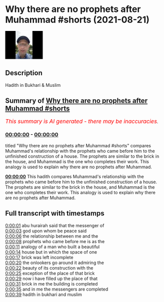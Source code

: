 # Why there are no prophets after Muhammad #shorts (2021-08-21)

![alt Why there are no prophets after Muhammad #shorts](OGKgz3pH5Kg.jpg "Why there are no prophets after Muhammad #shorts")

## Description

Hadith in Bukhari & Muslim

## Summary of [Why there are no prophets after Muhammad #shorts](https://www.youtube.com/watch?v=OGKgz3pH5Kg)


*<span style="color:red; font-size:125%">This summary is AI generated - there may be inaccuracies</span>. [](/)*

### [00:00:00](https://www.youtube.com/watch?v=OGKgz3pH5Kg&t=0) - [00:00:00](https://www.youtube.com/watch?v=OGKgz3pH5Kg&t=0)

 titled "Why there are no prophets after Muhammad #shorts" compares Muhammad's relationship with the prophets who came before him to the unfinished construction of a house. The prophets are similar to the brick in the house, and Muhammad is the one who completes their work. This analogy is used to explain why there are no prophets after Muhammad.

**[00:00:00](https://www.youtube.com/watch?v=OGKgz3pH5Kg&t=0)** This hadith compares Muhammad's relationship with the prophets who came before him to the unfinished construction of a house. The prophets are similar to the brick in the house, and Muhammad is the one who completes their work. This analogy is used to explain why there are no prophets after Muhammad.

## Full transcript with timestamps

[0:00:01](https://youtu.be/OGKgz3pH5Kg?t=1) abu hurairah said that the messenger of  
[0:00:03](https://youtu.be/OGKgz3pH5Kg?t=3) god upon whom be peace said  
[0:00:06](https://youtu.be/OGKgz3pH5Kg?t=6) the relationship between me and the  
[0:00:08](https://youtu.be/OGKgz3pH5Kg?t=8) prophets who came before me is as the  
[0:00:11](https://youtu.be/OGKgz3pH5Kg?t=11) analogy of a man who built a beautiful  
[0:00:14](https://youtu.be/OGKgz3pH5Kg?t=14) house but in which the space of one  
[0:00:17](https://youtu.be/OGKgz3pH5Kg?t=17) brick was left incomplete  
[0:00:20](https://youtu.be/OGKgz3pH5Kg?t=20) the onlookers go around it admiring the  
[0:00:22](https://youtu.be/OGKgz3pH5Kg?t=22) beauty of its construction with the  
[0:00:25](https://youtu.be/OGKgz3pH5Kg?t=25) exception of the place of that brick  
[0:00:29](https://youtu.be/OGKgz3pH5Kg?t=29) now i have filled up the place of that  
[0:00:31](https://youtu.be/OGKgz3pH5Kg?t=31) brick in me the building is completed  
[0:00:35](https://youtu.be/OGKgz3pH5Kg?t=35) and in me the messengers are completed  
[0:00:39](https://youtu.be/OGKgz3pH5Kg?t=39) hadith in bukhari and muslim  
